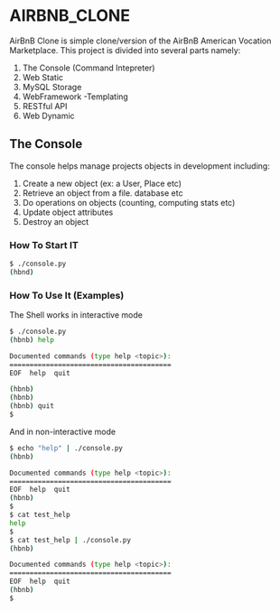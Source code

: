 # AIRBNB_CLONE
AirBnB Clone is simple clone/version of the AirBnB American Vocation Marketplace. This project is divided into several parts namely:
1. The Console (Command Intepreter)
2. Web Static
3. MySQL Storage
4. WebFramework -Templating
5. RESTful API
6. Web Dynamic

## The Console
The console helps manage projects objects in development including:
1. Create a new object (ex: a User, Place etc)
2. Retrieve an object from a file. database etc
3. Do operations on objects (counting, computing stats etc)
4. Update object attributes
5. Destroy an object

### How To Start IT
```bash
$ ./console.py
(hbnd)
```

### How To Use It (Examples)
The Shell works in interactive mode
```bash
$ ./console.py
(hbnb) help

Documented commands (type help <topic>):
========================================
EOF  help  quit

(hbnb) 
(hbnb) 
(hbnb) quit
$
```
And in non-interactive mode
```bash
$ echo "help" | ./console.py
(hbnb)

Documented commands (type help <topic>):
========================================
EOF  help  quit
(hbnb) 
$
$ cat test_help
help
$
$ cat test_help | ./console.py
(hbnb)

Documented commands (type help <topic>):
========================================
EOF  help  quit
(hbnb) 
$
```
